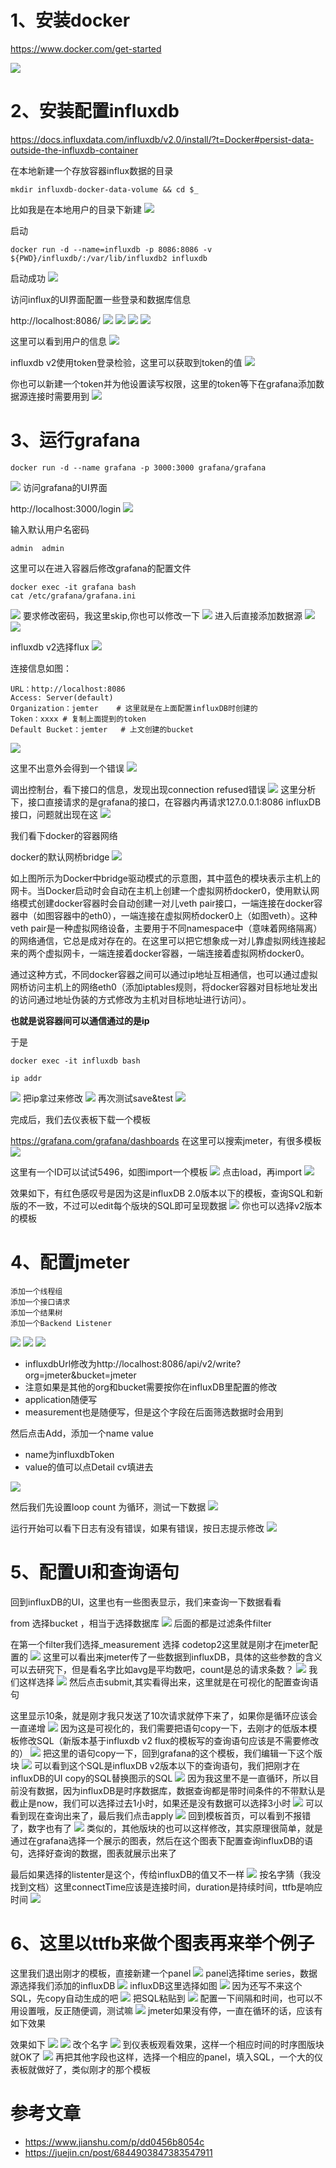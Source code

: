 # 1、安装docker

https://www.docker.com/get-started

![](../img/性能测试/安装docker.png)


# 2、安装配置influxdb

https://docs.influxdata.com/influxdb/v2.0/install/?t=Docker#persist-data-outside-the-influxdb-container

在本地新建一个存放容器influx数据的目录

```shell
mkdir influxdb-docker-data-volume && cd $_
```
比如我是在本地用户的目录下新建
![](../img/性能测试/存放influxDB.png)

启动
```shell
docker run -d --name=influxdb -p 8086:8086 -v ${PWD}/influxdb/:/var/lib/influxdb2 influxdb
```
启动成功
![](../img/性能测试/启动influxDB.png)

访问influx的UI界面配置一些登录和数据库信息

http://localhost:8086/
![](../img/性能测试/influxDB-ui1.png)
![](../img/性能测试/influxDB-ui2.png)
![](../img/性能测试/influxDB-ui3.png)
![](../img/性能测试/influxDB-ui4.png)

这里可以看到用户的信息
![](../img/性能测试/influxDB-ui5.png)

influxdb v2使用token登录检验，这里可以获取到token的值
![](../img/性能测试/influxDB-ui6.png)

你也可以新建一个token并为他设置读写权限，这里的token等下在grafana添加数据源连接时需要用到
![](../img/性能测试/influxDB-ui7.png)

# 3、运行grafana

```shell
docker run -d --name grafana -p 3000:3000 grafana/grafana
```
![](../img/性能测试/运行grafana.png)
访问grafana的UI界面

http://localhost:3000/login
![](../img/性能测试/grafana-ui.png)

输入默认用户名密码
```shell
admin  admin
```

这里可以在进入容器后修改grafana的配置文件
```shell
docker exec -it grafana bash
cat /etc/grafana/grafana.ini
```
![](../img/性能测试/grafana-admin.png)
要求修改密码，我这里skip,你也可以修改一下
![](../img/性能测试/grafana-skip.png)
进入后直接添加数据源
![](../img/性能测试/grafana-添加数据源.png)
![](../img/性能测试/grafana-添加数据源2.png)

influxdb v2选择flux
![](../img/性能测试/grafana-添加数据源3.png)

连接信息如图：
```shell
URL：http://localhost:8086
Access: Server(default)
Organization：jemter    # 这里就是在上面配置influxDB时创建的
Token：xxxx # 复制上面提到的token
Default Bucket：jemter   # 上文创建的bucket
```
![](../img/性能测试/grafana-添加数据源4.png)

这里不出意外会得到一个错误
![](../img/性能测试/grafana-添加数据源5.png)

调出控制台，看下接口的信息，发现出现connection refused错误
![](../img/性能测试/grafana-添加数据源6.png)
这里分析下，接口直接请求的是grafana的接口，在容器内再请求127.0.0.1:8086 influxDB接口，问题就出现在这
![](../img/性能测试/grafana-添加数据源7.png)

我们看下docker的容器网络

docker的默认网桥bridge
![](../img/性能测试/16ad4794b38e90e4~tplv-t2oaga2asx-watermark.awebp.webp)

如上图所示为Docker中bridge驱动模式的示意图，其中蓝色的模块表示主机上的网卡。当Docker启动时会自动在主机上创建一个虚拟网桥docker0，使用默认网络模式创建docker容器时会自动创建一对儿veth pair接口，一端连接在docker容器中（如图容器中的eth0），一端连接在虚拟网桥docker0上（如图veth）。这种veth pair是一种虚拟网络设备，主要用于不同namespace中（意味着网络隔离）的网络通信，它总是成对存在的。在这里可以把它想象成一对儿靠虚拟网线连接起来的两个虚拟网卡，一端连接着docker容器，一端连接着虚拟网桥docker0。

通过这种方式，不同docker容器之间可以通过ip地址互相通信，也可以通过虚拟网桥访问主机上的网络eth0（添加iptables规则，将docker容器对目标地址发出的访问通过地址伪装的方式修改为主机对目标地址进行访问）。

**也就是说容器间可以通信通过的是ip**

于是
```shell
docker exec -it influxdb bash
 
ip addr
```
![](../img/性能测试/ip.png)
把ip拿过来修改
![](../img/性能测试/grafana-添加数据源8.png)
再次测试save&test
![](../img/性能测试/grafana-添加数据源9.png)

完成后，我们去仪表板下载一个模板

https://grafana.com/grafana/dashboards 在这里可以搜索jmeter，有很多模板
![](../img/性能测试/grafana-添加模板.png)

这里有一个ID可以试试5496，如图import一个模板
![](../img/性能测试/grafana-添加模板2.png)
点击load，再import
![](../img/性能测试/grafana-添加模板3.png)

效果如下，有红色感叹号是因为这是influxDB 2.0版本以下的模板，查询SQL和新版的不一致，不过可以edit每个版块的SQL即可呈现数据
![](../img/性能测试/grafana-添加模板4.png)
你也可以选择v2版本的模板

# 4、配置jmeter
```shell
添加一个线程组
添加一个接口请求
添加一个结果树
添加一个Backend Listener
```
![](../img/性能测试/jmeter配置1.png)
![](../img/性能测试/jmeter配置2.png)
![](../img/性能测试/jmeter配置3.png)

- influxdbUrl修改为http://localhost:8086/api/v2/write?org=jmeter&bucket=jmeter
- 注意如果是其他的org和bucket需要按你在influxDB里配置的修改
- application随便写
- measurement也是随便写，但是这个字段在后面筛选数据时会用到

然后点击Add，添加一个name value
- name为influxdbToken
- value的值可以点Detail cv填进去

![](../img/性能测试/jmeter配置4.png)

然后我们先设置loop count 为循环，测试一下数据
![](../img/性能测试/jmeter配置5.png)

运行开始可以看下日志有没有错误，如果有错误，按日志提示修改
![](../img/性能测试/jmeter配置6.png)

# 5、配置UI和查询语句
回到influxDB的UI，这里也有一些图表显示，我们来查询一下数据看看

from 选择bucket ，相当于选择数据库
![](../img/性能测试/influxdb-ui-查询数据.png)
后面的都是过滤条件filter

在第一个filter我们选择_measurement 选择  codetop2这里就是刚才在jmeter配置的
![](../img/性能测试/jmeter配置.png)
这里可以看出来jmeter传了一些数据到influxDB，具体的这些参数的含义可以去研究下，但是看名字比如avg是平均数吧，count是总的请求条数？
![](../img/性能测试/influxdb-ui-查询数据2.png)
我们这样选择
![](../img/性能测试/influxdb-ui-查询数据3.png)
然后点击submit,其实看得出来，这里就是在可视化的配置查询语句

这里显示10条，就是刚才我只发送了10次请求就停下来了，如果你是循环应该会一直递增
![](../img/性能测试/influxdb-ui-查询数据4.png)
因为这是可视化的，我们需要把语句copy一下，去刚才的低版本模板修改SQL（新版本基于influxdb v2 flux的模板写的查询语句应该是不需要修改的）
![](../img/性能测试/influxdb-ui-查询数据5.png)
把这里的语句copy一下，回到grafana的这个模板，我们编辑一下这个版块
![](../img/性能测试/grafana-添加模板5.png)
可以看到这个SQL是influxDB v2版本以下的查询语句，我们把刚才在influxDB的UI copy的SQL替换图示的SQL
![](../img/性能测试/grafana-添加模板6.png)
因为我这里不是一直循环，所以目前没有数据，因为influxDB是时序数据库，数据查询都是带时间条件的不带默认是截止是now，我们可以选择过去1小时，如果还是没有数据可以选择3小时
![](../img/性能测试/grafana-添加模板7.png)
可以看到现在查询出来了，最后我们点击apply
![](../img/性能测试/grafana-添加模板8.png)
回到模板首页，可以看到不报错了，数字也有了
![](../img/性能测试/grafana-添加模板9.png)
类似的，其他版块的也可以这样修改，其实原理很简单，就是通过在grafana选择一个展示的图表，然后在这个图表下配置查询influxDB的语句，选择好查询的数据，图表就展示出来了

最后如果选择的listenter是这个，传给influxDB的值又不一样
![](../img/性能测试/jmeter-选择不同jar.png)
按名字猜（我没找到文档）这里connectTime应该是连接时间，duration是持续时间，ttfb是响应时间
![](../img/性能测试/influxdb-ui-ttfb.png)
# 6、这里以ttfb来做个图表再来举个例子
这里我们退出刚才的模板，直接新建一个panel
![](../img/性能测试/grafana-模板-新建.png)
panel选择time series，数据源选择我们添加的influxDB
![](../img/性能测试/grafana-模板-新建2.png)
influxDB这里选择如图
![](../img/性能测试/grafana-模板-新建3.png)
因为还写不来这个SQL，先copy自动生成的吧
![](../img/性能测试/grafana-模板-新建4.png)
把SQL粘贴到
![](../img/性能测试/grafana-模板-新建5.png)
配置一下间隔和时间，也可以不用设置哦，反正随便调，测试嘛
![](../img/性能测试/grafana-模板-新建6.png)
jmeter如果没有停，一直在循环的话，应该有如下效果

效果如下
![](../img/性能测试/grafana-模板-新建7.png)
![](../img/性能测试/grafana-模板-新建8.png)
改个名字
![](../img/性能测试/grafana-模板-新建9.png)
到仪表板观看效果，这样一个相应时间的时序图版块就OK了
![](../img/性能测试/grafana-模板-新建10.png)
再把其他字段也这样，选择一个相应的panel，填入SQL，一个大的仪表板就做好了，类似刚才的那个模板
# 参考文章
- https://www.jianshu.com/p/dd0456b8054c
- https://juejin.cn/post/6844903847383547911
